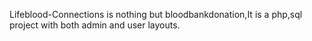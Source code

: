 Lifeblood-Connections is nothing but bloodbankdonation,It is a php,sql project with both admin and user layouts.
